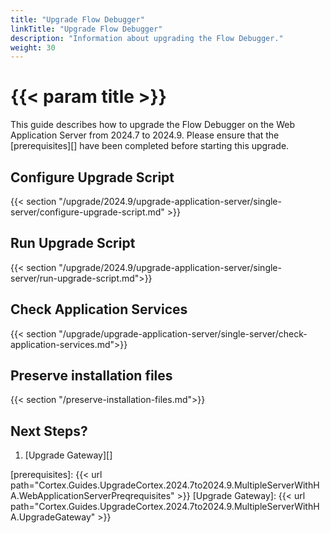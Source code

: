 ```yaml
---
title: "Upgrade Flow Debugger"
linkTitle: "Upgrade Flow Debugger"
description: "Information about upgrading the Flow Debugger."
weight: 30
---
```


# {{< param title >}}

This guide describes how to upgrade the Flow Debugger on the Web Application Server from 2024.7 to 2024.9. Please ensure that the [prerequisites][] have been completed before starting this upgrade.

## Configure Upgrade Script

{{< section "/upgrade/2024.9/upgrade-application-server/single-server/configure-upgrade-script.md" >}}

## Run Upgrade Script

{{< section "/upgrade/2024.9/upgrade-application-server/single-server/run-upgrade-script.md">}}

## Check Application Services

{{< section "/upgrade/upgrade-application-server/single-server/check-application-services.md">}}

## Preserve installation files

{{< section "/preserve-installation-files.md">}}

## Next Steps?

1. [Upgrade Gateway][]

[prerequisites]: {{< url path="Cortex.Guides.UpgradeCortex.2024.7to2024.9.MultipleServerWithHA.WebApplicationServerPreqrequisites" >}}
[Upgrade Gateway]: {{< url path="Cortex.Guides.UpgradeCortex.2024.7to2024.9.MultipleServerWithHA.UpgradeGateway" >}}

